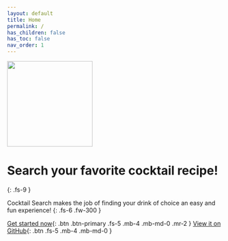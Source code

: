 ```yaml
---
layout: default
title: Home
permalink: /
has_children: false
has_toc: false
nav_order: 1
---
```


<img src="https://mir-s3-cdn-cf.behance.net/project_modules/max_1200/ba54af101584055.5f21f1fe40eb6.png" height="200px">

# Search your favorite cocktail recipe!
{: .fs-9 }

Cocktail Search makes the job of finding your drink of choice an easy and fun experience!
{: .fs-6 .fw-300 }

[Get started now](./02_getting_started.md){: .btn .btn-primary .fs-5 .mb-4 .mb-md-0 .mr-2 }
[View it on GitHub][repo]{: .btn .fs-5 .mb-4 .mb-md-0 }


[repo]: https://github.com/dariustb/CocktailSearch/
[docs]: https://dariustb.github.io/CocktailSearch/

[portfolio]: https://dariusbrown.dev/
